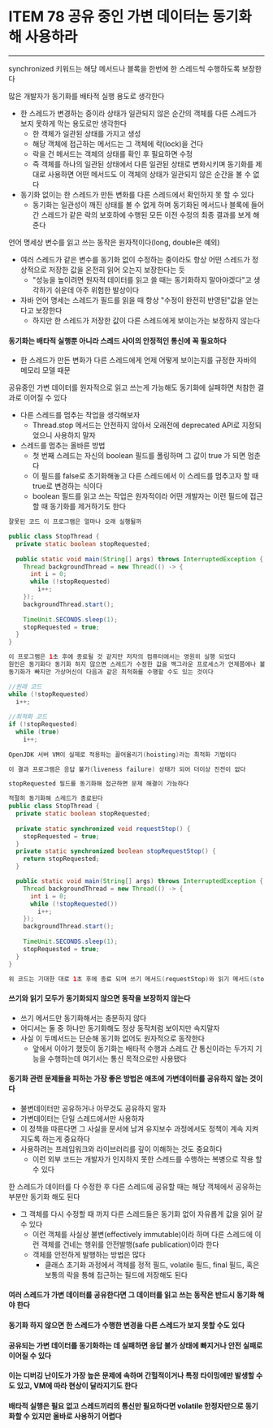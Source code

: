 # ITEM 78 공유 중인 가변 데이터는 동기화해 사용하라

--------------------------------------------
synchronized 키워드는 해당 메서드나 블록을 한번에 한 스레드씩 수행하도록 보장한다

많은 개발자가 동기화를 배타적 실행 용도로 생각한다
* 한 스레드가 변경하는 중이라 상태가 일관되지 않은 순간의 객체를 다른 스레드가 보지 못하게 막는 용도로만 생각한다
  * 한 객체가 일관된 상태를 가지고 생성
  * 해당 객체에 접근하는 메서드는 그 객체에 락(lock)을 건다
  * 락을 건 메서드는 객체의 상태를 확인 후 필요하면 수정
  * 즉 객체를 하나의 일관된 상태에서 다른 일관된 상태로 변화시키며 동기화를 제대로 사용하면 어떤 메서드도 이 객체의 상태가 일관되지 않은 순간을 볼 수 없다
* 동기화 없이는 한 스레드가 만든 변화를 다른 스레드에서 확인하지 못 할 수 있다
  * 동기화는 일관성이 깨진 상태를 볼 수 없게 하며 동기화된 메서드나 블록에 들어간 스레드가 같은 락의 보호하에 수행된 모든 이전 수정의 최종 결과를 보게 해준다

언어 명세상 변수를 읽고 쓰는 동작은 원자적이다(long, double은 예외)
* 여러 스레드가 같은 변수를 동기화 없이 수정하는 중이라도 항상 어떤 스레드가 정상적으로 저장한 값을 온전히 읽어 오는지 보장한다는 듯
  * "성능을 높이려면 원자적 데이터를 읽고 쓸 때는 동기화하지 말아야겠다"고 생각하기 쉬운데 아주 위험한 발상이다
* 자바 언어 명세는 스레드가 필드를 읽을 때 항상 "수정이 완전히 반영된"값을 얻는다고 보장한다
  * 하지만 한 스레드가 저장한 값이 다른 스레드에게 보이는가는 보장하지 않는다

#### 동기화는 배타적 실행뿐 아니라 스레드 사이의 안정적인 통신에 꼭 필요하다
* 한 스레드가 만든 변화가 다른 스레드에게 언제 어떻게 보이는지를 규정한 자바의 메모리 모델 때문

공유중인 가변 데이터를 원자적으로 읽고 쓰는게 가능해도 동기화에 실패하면 처참한 결과로 이어질 수 있다
* 다른 스레드를 멈추는 작업을 생각해보자
  * Thread.stop 메서드는 안전하지 않아서 오래전에 deprecated API로 지정되었으니 사용하지 말자
* 스레드를 멈추는 올바른 방법
  * 첫 번째 스레드는 자신의 boolean 필드를 폴링하며 그 값이 true 가 되면 멈춘다
  * 이 필드를 false로 초기화해놓고 다른 스레드에서 이 스레드를 멈추고자 할 때 true로 변경하는 식이다
  * boolean 필드를 읽고 쓰는 작업은 원자적이라 어떤 개발자는 이런 필드에 접근할 때 동기화를 제거하기도 한다

```` java
잘못된 코드 이 프로그램은 얼마나 오래 실행될까

public class StopThread {
  private static boolean stopRequested;
  
  public static void main(String[] args) throws InterruptedException {
    Thread backgroundThread = new Thread(() -> {
      int i = 0;
      while (!stopRequested)
        i++;
    });
    backgroundThread.start();
    
    TimeUnit.SECONDS.sleep(1);
    stopRequested = true;
  }
}

이 프로그램은 1초 후에 종료될 것 같지만 저자의 컴퓨터에서는 영원히 실행 되었다
원인은 동기화다 동기화 하지 않으면 스레드가 수정한 값을 백그라운 프로세스가 언제쯤에나 볼지 보증할 수 없다
동기화가 빠지만 가상머신이 다음과 같은 최적화를 수행할 수도 있는 것이다

//원래 코드
while (!stopRequested)
  i++;
  
//최적화 코드
if (!stopRequested)
  while (true)
    i++;
    
OpenJDK 서버 VM이 실제로 적용하는 끌어올리기(hoisting)라는 최적화 기법이다

이 결과 프로그램은 응답 불가(liveness failure) 상태가 되어 더이상 진전이 없다

stopRequested 필드를 동기화해 접근하면 문제 해결이 가능하다

적절히 동기화해 스레드가 종료된다
public class StopThread {
  private static boolean stopRequested;
  
  private static synchronized void requestStop() {
    stopRequested = true;
  }
  private static synchronized boolean stopRequestStop() {
    return stopRequested;
  }

  public static void main(String[] args) throws InterruptedException {
    Thread backgroundThread = new Thread(() -> {
      int i = 0;
      while (!stopRequested())
        i++;
    });
    backgroundThread.start();
    
    TimeUnit.SECONDS.sleep(1);
    stopRequested = true;
  }
}

위 코드는 기대한 대로 1초 후에 종료 되며 쓰기 메서드(requestStop)와 읽기 메서드(stopRequested) 모두를 동기화했음에 주목하자
````
#### 쓰기와 읽기 모두가 동기화되지 않으면 동작을 보장하지 않는다 
* 쓰기 메서드만 동기화해서는 충분하지 않다
* 어디서는 둘 중 하나만 동기화해도 정상 동작처럼 보이지만 속지말자
* 사실 이 두메서드는 단순해 동기화 없어도 원자적으로 동작한다
  * 앞에서 이야기 했듯이 동기화는 배타적 수행과 스레드 간 통신이라는 두가지 기능을 수행하는데 여기서는 통신 목적으로만 사용됐다

#### 동기화 관련 문제들을 피하는 가장 좋은 방법은 애초에 가변데이터를 공유하지 않는 것이다
* 불변데이터만 공유하거나 아무것도 공유하지 말자
* 가변데이터는 단일 스레드에서만 사용하자
* 이 정책을 따른다면 그 사실을 문서에 남겨 유지보수 과정에서도 정책이 계속 지켜지도록 하는게 중요하다
* 사용하려는 프레임워크와 라이브러리를 깊이 이해하는 것도 중요하다
  * 이런 외부 코드는 개발자가 인지하지 못한 스레드를 수행하는 복병으로 작용 할 수 있다

한 스레드가 데이터를 다 수정한 후 다른 스레드에 공유할 때는 해당 객체에서 공유하는 부분만 동기화 해도 된다
* 그 객체를 다시 수정할 때 까지 다른 스레드들은 동기화 없이 자유롭게 값을 읽어 갈 수 있다
  * 이런 객체를 사실상 불변(effectively immutable)이라 하며 다른 스레드에 이런 객체를 건네는 행위를 안전발행(safe publication)이라 한다
  * 객체를 안전하게 발행하는 방법은 많다
    * 클래스 초기화 과정에서 객체를 정적 필드, volatile 필드, final 필드, 혹은 보통의 락을 통해 접근하는 필드에 저장해도 된다  

#### 여러 스레드가 가변 데이터를 공유한다면 그 데이터를 읽고 쓰는 동작은 반드시 동기화 해야 한다
#### 동기화 하지 않으면 한 스레드가 수행한 변경을 다른 스레드가 보지 못할 수도 있다
#### 공유되는 가변 데이터를 동기화하는 데 실패하면 응답 불가 상태에 빠지거나 안전 실패로 이어질 수 있다
#### 이는 디버깅 난이도가 가장 높은 문제에 속하며 간헐적이거나 특정 타이밍에만 발생할 수도 있고, VM에 따라 현상이 달라지기도 한다
#### 배타적 실행은 필요 없고 스레드끼리의 통신만 필요하다면 volatile 한정자만으로 동기화할 수 있지만 올바로 사용하기 어렵다